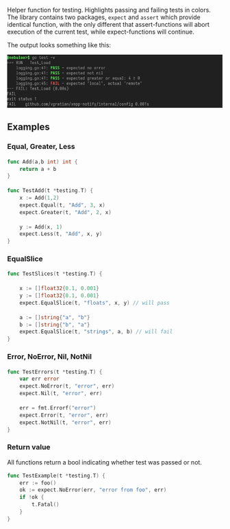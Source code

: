 Helper function for testing. Highlights passing and failing tests in colors. The library contains two packages, `expect` and `assert` which provide identical function, with the only different that assert-functions will abort execution of the current test, while expect-functions will continue.

The output looks something like this:

![screenshot](example.png)

## Examples

### Equal, Greater, Less

```go
func Add(a,b int) int {
	return a + b
}

func TestAdd(t *testing.T) {
	x := Add(1,2)
	expect.Equal(t, "Add", 3, x)
	expect.Greater(t, "Add", 2, x)
	
	y := Add(x, 1)
	expect.Less(t, "Add", x, y)
}
```

### EqualSlice

```go
func TestSlices(t *testing.T) {
	
	x := []float32{0.1, 0.001}
	y := []float32{0.1, 0.001}
	expect.EqualSlice(t, "floats", x, y) // will pass
	
	a := []string{"a", "b"}
	b := []string{"b", "a"}
	expect.EqualSlice(t, "strings", a, b) // will fail
}
```

### Error, NoError, Nil, NotNil
```go
func TestErrors(t *testing.T) {
	var err error
	expect.NoError(t, "error", err)
	expect.Nil(t, "error", err)
	
	err = fmt.Errorf("error")
	expect.Error(t, "error", err)
	expect.NotNil(t, "error", err)
}
```

### Return value
All functions return a bool indicating whether test was passed or not.
```go
func TestExample(t *testing.T) {
	err := foo()
	ok := expect.NoError(err, "error from foo", err)
	if !ok {
		t.Fatal()
	}
}
```
